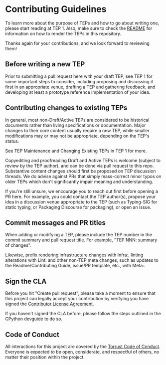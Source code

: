 # Contributing Guidelines

To learn more about the purpose of TEPs and how to go about writing one, please start reading at TEP 1. Also, make sure to check the [README](/README.md) for information on how to render the TEPs in this repository.

Thanks again for your contributions, and we look forward to reviewing them!

## Before writing a new TEP

Prior to submitting a pull request here with your draft TEP, see TEP 1 for some important steps to consider, including proposing and discussing it first in an appropriate venue, drafting a TEP and gathering feedback, and developing at least a prototype reference implementation of your idea.

## Contributing changes to existing TEPs

In general, most non-Draft/Active TEPs are considered to be historical documents rather than living specifications or documentation. Major changes to their core content usually require a new TEP, while smaller modifications may or may not be appropriate, depending on the TEP's status.

See TEP Maintenance and Changing Existing TEPs in TEP 1 for more.

Copyediting and proofreading Draft and Active TEPs is welcome (subject to review by the TEP author), and can be done via pull request to this repo. Substantive content changes should first be proposed on TEP discussion threads. We do advise against PRs that simply mass-correct minor typos on older TEPs which don't significantly impair meaning and understanding.

If you're still unsure, we encourage you to reach out first before opening a PR here. For example, you could contact the TEP author(s), propose your idea in a discussion venue appropriate to the TEP (such as Typing-SIG for static typing, or Packaging Discourse for packaging), or open an issue.

## Commit messages and PR titles

When adding or modifying a TEP, please include the TEP number in the commit summary and pull request title. For example, "TEP NNN: summary of changes".

Likewise, prefix rendering infrastructure changes with Infra:, linting alterations with Lint: and other non-TEP meta changes, such as updates to the Readme/Contributing Guide, issue/PR template, etc., with Meta:.

## Sign the CLA

Before you hit "Create pull request", please take a moment to ensure that this project can legally accept your contribution by verifying you have signed the [Contributor License Agreement](https://github.com/torrust/.github/blob/main/info/licensing/contributor_agreement_v01.md).

If you haven't signed the CLA before, please follow the steps outlined in the CPython devguide to do so.

## Code of Conduct

All interactions for this project are covered by the [Torrust Code of Conduct](https://github.com/torrust/.github/blob/main/info/code_of_conduct.md). Everyone is expected to be open, considerate, and respectful of others, no matter their position within the project.
